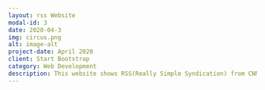 ```yaml
---
layout: rss Website
modal-id: 3
date: 2020-04-3
img: circus.png
alt: image-alt
project-date: April 2020
client: Start Bootstrap
category: Web Development
description: This website shows RSS(Really Simple Syndication) from CNN and displays it in a specific format(Date, Author, Image, Text)
---
```

